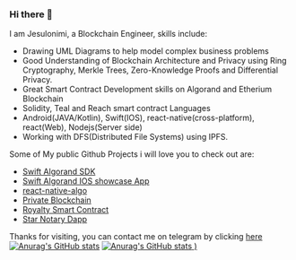 ### Hi there 👋
I am Jesulonimi, a Blockchain Engineer, skills include:
- Drawing UML Diagrams to help model complex business problems
- Good Understanding of Blockchain Architecture and Privacy using Ring Cryptography, Merkle Trees, Zero-Knowledge Proofs  and Differential Privacy.
- Great Smart Contract Development skills on Algorand and Etherium Blockchain
- Solidity, Teal and Reach smart contract Languages
- Android(JAVA/Kotlin), Swift(IOS), react-native(cross-platform), react(Web), Nodejs(Server side)
- Working with DFS(Distributed File Systems) using IPFS.

Some of My public Github Projects i will love you to check out are:
- [Swift Algorand SDK](https://github.com/Jesulonimi21/Swift-Algorand-Sdk)
- [Swift Algorand IOS showcase App](https://github.com/Jesulonimi21/swift-algorand-sdk-ios-showcase)
- [react-native-algo](https://github.com/Jesulonimi21/react-native-algo)
- [Private Blockchain](https://github.com/Jesulonimi21/PrivateBlockchain)
- [Royalty Smart Contract](https://github.com/uncopied/smart_contract)
- [Star Notary Dapp](https://github.com/Jesulonimi21/StarNotaryDApp)

Thanks for visiting, you can contact me on telegram by clicking [here](https://t.me/jesulonimi)
[![Anurag's GitHub stats](https://github-readme-stats.vercel.app/api?username=jesulonimi21)](https://github.com/anuraghazra/github-readme-stats)
[![Anurag's GitHub stats](https://github-readme-stats.vercel.app/api/top-langs?username=jesulonimi21&count_private=true)
)](https://github.com/anuraghazra/github-readme-stats)

<!--
**Jesulonimi21/jesulonimi21** is a ✨ _special_ ✨ repository because its `README.md` (this file) appears on your GitHub profile.

Here are some ideas to get you started:

- 🔭 I’m currently working on ...
- 🌱 I’m currently learning ...
- 👯 I’m looking to collaborate on ...
- 🤔 I’m looking for help with ...
- 💬 Ask me about ...
- 📫 How to reach me: ...
- 😄 Pronouns: ...
- ⚡ Fun fact: ...
-->
